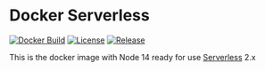 # Docker Serverless

[![Docker Build](https://img.shields.io/docker/build/comicrelief/node-sls.svg)](https://hub.docker.com/r/comicrelief/node-sls)
[![License](https://img.shields.io/github/license/comicrelief/docker-node-sls.svg)](https://hub.docker.com/r/comicrelief/node-sls)
[![Release](https://img.shields.io/github/release/comicrelief/docker-node-sls.svg)](https://hub.docker.com/r/comicrelief/node-sls)

This is the docker image with Node 14 ready for use [Serverless](https://serverless.com) 2.x
